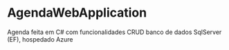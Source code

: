 # AgendaWebApplication

Agenda feita em C# com funcionalidades CRUD
banco de dados SqlServer (EF), hospedado Azure
